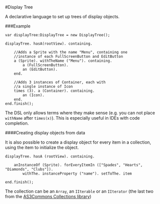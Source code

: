#Display Tree

A declarative language to set up trees of display objects.

###Example

    var displayTree:DisplayTree = new DisplayTree();

    displayTree. hasA(rootView). containing.

    	//Adds a Sprite with the name "Menu", containing one
    	//instance of each FullScreenButton and EditButton
    	a (Sprite). withTheName ("Menu"). containing.
    		a (FullScreenButton).
    		an (EditButton).
    	end.

    	//Adds 3 instances of Container, each with
    	//a single instance of Icon
    	times (3). a (Container). containing.
    		an (Icon).
    	end.
    end.finish();

The DSL only allows terms where they make sense (e.g. you can not place
`withName` after `times(x)`). This is especially useful in IDEs with
code completion.


####Creating display objects from data

It is also possible to create a display object for every item in a collection, using
the item to initialize the object.

    displayTree. hasA (rootView). containing.
    
	    anInstanceOf (Sprite). forEveryItemIn (["Spades", "Hearts", "Diamonds", "Clubs"]).
		    withThe. instanceProperty ("name"). setToThe. item
		    
    end.finish();
    
The collection can be an `Array`, an `IIterable` or an `IIterator` (the last two from the
[AS3Commons Collections library](http://www.as3commons.org/as3-commons-collections/index.html "AS3Commons Collections"))


